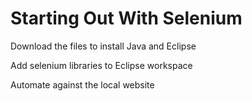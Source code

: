 # Starting Out With Selenium

Download the files to install Java and Eclipse

Add selenium libraries to Eclipse workspace

Automate against the local website

